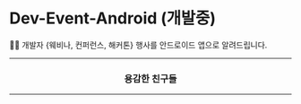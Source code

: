 # Dev-Event-Android (개발중)
🎉🎈 개발자 {웨비나, 컨퍼런스, 해커톤} 행사를 안드로이드 앱으로 알려드립니다. 

<div align=center>
    <hr/>
      <h3>용감한 친구들</h3>
    <hr/>
<div/>